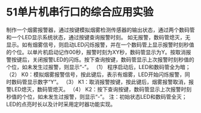 # 51单片机串行口的综合应用实验
制作一个烟雾报警器，通过按键模拟烟雾检测传感器的输出状态，通过两个数码管和一个LED显示系统状态，通过按键查询报警时刻。
如无报警，数码管熄灭，无显示。如有烟雾信号，则启动LED闪烁报警，并在一个数码管上显示报警时刻秒值的个位。以单片机启动记作00秒，报警时刻为XY秒，数码管显示为Y。按取消报警按键后，关闭报警LED的闪烁。按下查询按键，数码管显示上次报警时刻秒值的个位，如未发生过报警，则显示“-”。
    （1） 程序启动后，LED和数码管全为暗；
    （2） K0：模拟烟雾报警信号，按此键后，表示有烟雾，LED开始闪烁报警，同时数码管显示数字“Y”。
    （3） K1：取消报警按键，按此键后，烟雾报警取消，报警LED熄灭，数码管熄灭。
    （4） K2：按下查询按键，数码管显示上次报警时刻秒值的个位，如未发生过报警，则显示“-”。
注：初始状态LED和数码管全灭；LED的点亮时长以及计时采用定时器功能实现。
